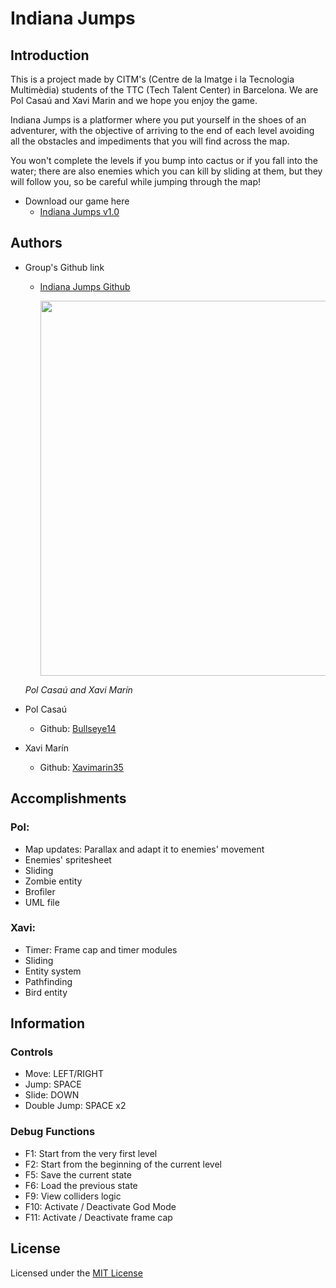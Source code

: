 ﻿# Indiana Jumps

## Introduction
This is a project made by CITM's (Centre de la Imatge i la Tecnologia Multimèdia) students of the TTC (Tech Talent Center) in Barcelona. We are Pol Casaú and Xavi Marin and we hope you enjoy the game.

Indiana Jumps is a platformer where you put yourself in the shoes of an adventurer, with the objective of arriving to the end of each level avoiding all the obstacles and impediments that you will find across the map.

You won't complete the levels if you bump into cactus or if you fall into the water; there are also enemies which you can kill by sliding at them, but they will follow you, so be careful while jumping through the map!

* Download our game here
  - [Indiana Jumps v1.0](https://github.com/Bullseye14/IndianaJumps/releases/tag/0.75)

## Authors
  
* Group's Github link
  - [Indiana Jumps Github](https://github.com/Bullseye14/Development-Pol-Xavi)
  
  
    <img src="https://raw.githubusercontent.com/Bullseye14/IndianaJumps/gh-pages/Team_Photo.jpg" width="600"/>

  *Pol Casaú and Xavi Marín*
  
  
* Pol Casaú
  - Github: [Bullseye14](https://github.com/Bullseye14)
  
* Xavi Marín
  - Github: [Xavimarin35](https://github.com/xavimarin35)
  
## Accomplishments
### Pol:
- Map updates: Parallax and adapt it to enemies' movement
- Enemies' spritesheet
- Sliding
- Zombie entity
- Brofiler
- UML file

### Xavi:
- Timer: Frame cap and timer modules
- Sliding
- Entity system
- Pathfinding
- Bird entity

## Information

### Controls
- Move: LEFT/RIGHT
- Jump: SPACE
- Slide: DOWN
- Double Jump: SPACE x2

### Debug Functions
- F1: Start from the very first level
- F2: Start from the beginning of the current level
- F5: Save the current state
- F6: Load the previous state
- F9: View colliders logic
- F10: Activate / Deactivate God Mode
- F11: Activate / Deactivate frame cap
  
## License

Licensed under the [MIT License](LICENSE)
